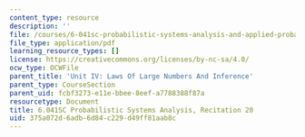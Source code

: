 ```yaml
---
content_type: resource
description: ''
file: /courses/6-041sc-probabilistic-systems-analysis-and-applied-probability-fall-2013/375a072d6adb6d84c229d49ff81aab8c_MIT6_041SCF13_rec20.pdf
file_type: application/pdf
learning_resource_types: []
license: https://creativecommons.org/licenses/by-nc-sa/4.0/
ocw_type: OCWFile
parent_title: 'Unit IV: Laws Of Large Numbers And Inference'
parent_type: CourseSection
parent_uid: fcbf3273-e11e-bbee-8eef-a7788388f87a
resourcetype: Document
title: 6.041SC Probabilistic Systems Analysis, Recitation 20
uid: 375a072d-6adb-6d84-c229-d49ff81aab8c
---
```

